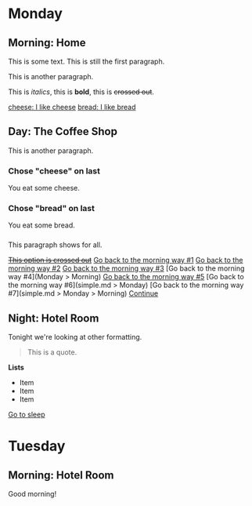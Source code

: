 # Monday

## Morning: Home

This is some text.
This is still the first paragraph.

This is another paragraph.

This is *italics*, this is **bold**, this is ~~crossed out~~.

[cheese: I like cheese](next)
[bread: I like bread](next)

## Day: The Coffee Shop

This is another paragraph.

### Chose "cheese" on last

You eat some cheese.

### Chose "bread" on last

You eat some bread.

###

This paragraph shows for all.

~~[This option is crossed out]()~~
[Go back to the morning way #1](last)
[Go back to the morning way #2](Morning)
[Go back to the morning way #3](Monday)
[Go back to the morning way #4](Monday > Morning)
[Go back to the morning way #5](simple.md)
[Go back to the morning way #6](simple.md > Monday)
[Go back to the morning way #7](simple.md > Monday > Morning)
[Continue](next)

## Night: Hotel Room

Tonight we're looking at other formatting.

> This is a quote.

**Lists**

* Item 
* Item 
* Item

[Go to sleep](Tuesday)

# Tuesday

## Morning: Hotel Room

Good morning!

